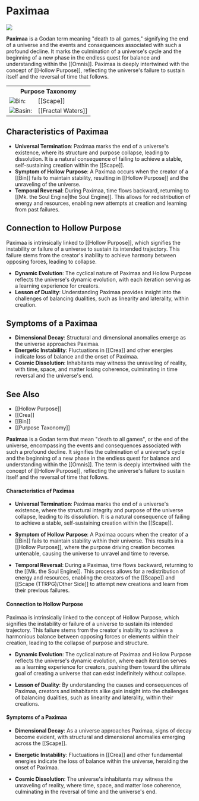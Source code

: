 <!-- wiki-header-section:start -->
# Paximaa

<img src="wiki_images/Paximaa.png"><i></i></img>

**Paximaa** is a Godan term meaning "death to all games," signifying the end of a universe and the events and consequences associated with such a profound decline. It marks the culmination of a universe's cycle and the beginning of a new phase in the endless quest for balance and understanding within the [[Omnis]]. Paximaa is deeply intertwined with the concept of [[Hollow Purpose]], reflecting the universe's failure to sustain itself and the reversal of time that follows.
<!-- wiki-header-section:end -->

<!-- taxonomy-table-section:start -->
<div class="taxonomy-table">
  <table>
    <tr>
      <th colspan="3">Purpose Taxonomy</th>
    </tr>
    <tr>
      <td class="taxon-label"><img src="../svg/bin.svg" class="taxon-icon">Bin:</td>
      <td class="taxon-content" colspan="2">[[Scape]]</td>
    </tr>
    <tr>
      <td class="taxon-label"><img src="../svg/basin.svg" class="taxon-icon">Basin:</td>
      <td class="taxon-content" colspan="2">[[Fractal Waters]]</td>
    </tr>
  </table>
</div>
<!-- taxonomy-table-section:end -->

## Characteristics of Paximaa

- **Universal Termination**: Paximaa marks the end of a universe's existence, where its structure and purpose collapse, leading to dissolution. It is a natural consequence of failing to achieve a stable, self-sustaining creation within the [[Scape]].
- **Symptom of Hollow Purpose**: A Paximaa occurs when the creator of a [[Bin]] fails to maintain stability, resulting in [[Hollow Purpose]] and the unraveling of the universe.
- **Temporal Reversal**: During Paximaa, time flows backward, returning to [[Mk. the Soul Engine|the Soul Engine]]. This allows for redistribution of energy and resources, enabling new attempts at creation and learning from past failures.

## Connection to Hollow Purpose

Paximaa is intrinsically linked to [[Hollow Purpose]], which signifies the instability or failure of a universe to sustain its intended trajectory. This failure stems from the creator's inability to achieve harmony between opposing forces, leading to collapse.

- **Dynamic Evolution**: The cyclical nature of Paximaa and Hollow Purpose reflects the universe's dynamic evolution, with each iteration serving as a learning experience for creators.
- **Lesson of Duality**: Understanding Paximaa provides insight into the challenges of balancing dualities, such as linearity and laterality, within creation.

## Symptoms of a Paximaa

- **Dimensional Decay**: Structural and dimensional anomalies emerge as the universe approaches Paximaa.
- **Energetic Instability**: Fluctuations in [[Crea]] and other energies indicate loss of balance and the onset of Paximaa.
- **Cosmic Dissolution**: Inhabitants may witness the unraveling of reality, with time, space, and matter losing coherence, culminating in time reversal and the universe's end.

## See Also

- [[Hollow Purpose]]
- [[Crea]]
- [[Bin]]
- [[Purpose Taxonomy]]

<!-- not-for-live-publishing:start -->
<!-- obsidian-pull:start -->
**Paximaa** is a Godan term that mean "death to all games", or the end of the universe, encompassing the events and consequences associated with such a profound decline. It signifies the culmination of a universe's cycle and the beginning of a new phase in the endless quest for balance and understanding within the [[Omnis]]. The term is deeply intertwined with the concept of [[Hollow Purpose]], reflecting the universe's failure to sustain itself and the reversal of time that follows.

#### Characteristics of Paximaa

- **Universal Termination**: Paximaa marks the end of a universe's existence, where the structural integrity and purpose of the universe collapse, leading to its dissolution. It is a natural consequence of failing to achieve a stable, self-sustaining creation within the [[Scape]].

- **Symptom of Hollow Purpose**: A Paximaa occurs when the creator of a [[Bin]] fails to maintain stability within their universe. This results in a [[Hollow Purpose]], where the purpose driving creation becomes untenable, causing the universe to unravel and time to reverse.

- **Temporal Reversal**: During a Paximaa, time flows backward, returning to the [[Mk. the Soul Engine]]. This process allows for a redistribution of energy and resources, enabling the creators of the [[Scape]] and [[Scape (TTRPG)/Other Side]] to attempt new creations and learn from their previous failures.


#### Connection to Hollow Purpose

Paximaa is intrinsically linked to the concept of Hollow Purpose, which signifies the instability or failure of a universe to sustain its intended trajectory. This failure stems from the creator's inability to achieve a harmonious balance between opposing forces or elements within their creation, leading to the collapse of purpose and structure.

- **Dynamic Evolution**: The cyclical nature of Paximaa and Hollow Purpose reflects the universe's dynamic evolution, where each iteration serves as a learning experience for creators, pushing them toward the ultimate goal of creating a universe that can exist indefinitely without collapse.

- **Lesson of Duality**: By understanding the causes and consequences of Paximaa, creators and inhabitants alike gain insight into the challenges of balancing dualities, such as linearity and laterality, within their creations.


#### Symptoms of a Paximaa

- **Dimensional Decay**: As a universe approaches Paximaa, signs of decay become evident, with structural and dimensional anomalies emerging across the [[Scape]].

- **Energetic Instability**: Fluctuations in [[Crea]] and other fundamental energies indicate the loss of balance within the universe, heralding the onset of Paximaa.

- **Cosmic Dissolution**: The universe's inhabitants may witness the unraveling of reality, where time, space, and matter lose coherence, culminating in the reversal of time and the universe's end.
<!-- obsidian-pull:end -->
<!-- not-for-live-publishing:end -->